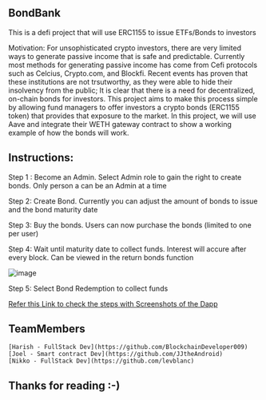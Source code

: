 ## BondBank

This is a defi project that will use ERC1155 to issue ETFs/Bonds to investors

Motivation: For unsophisticated crypto investors, there are very limited ways to generate passive income that is safe and predictable. Currently most methods for generating passive income has come from Cefi protocols such as Celcius, Crypto.com, and Blockfi. Recent events has proven that these institutions are not trsutworthy, as they were able to hide their insolvency from the public; It is clear that there is a need for decentralized, on-chain bonds for investors. This project aims to make this process simple by allowing fund managers to offer investors a crypto bonds (ERC1155 token) that provides that exposure to the market. In this project, we will use Aave and integrate their WETH gateway contract to show a working example of how the bonds will work. 




## Instructions: 

Step 1 : Become an Admin. Select Admin role to gain the right to create bonds. Only person a can be an Admin at a time 

Step 2: Create Bond. Currently you can adjust the amount of bonds to issue and the bond maturity date 

Step 3: Buy the bonds. Users can now purchase the bonds (limited to one per user)

Step 4:  Wait until maturity date to collect funds. Interest will accure after every block. Can be viewed in the return bonds function

![image](https://user-images.githubusercontent.com/97905727/202828299-bb117aba-9dd2-41e4-a814-2d502ee626ee.png)

Step 5: Select Bond Redemption to collect funds 

[Refer this Link to check the steps with Screenshots of the Dapp ](https://github.com/BondBank/BondBank-Frontend/blob/main/README.md)


## TeamMembers

 
    [Harish - FullStack Dev](https://github.com/BlockchainDeveloper009)
    [Joel - Smart contract Dev](https://github.com/JJtheAndroid)
    [Nikko - FullStack Dev](https://github.com/levblanc)
      

## Thanks for reading :-)
   

